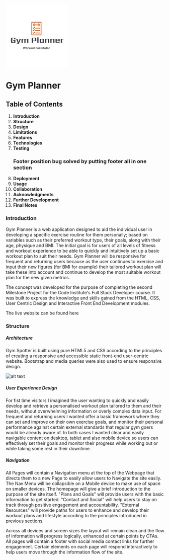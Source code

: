 ![alt text](assets/images/gymplannerlogo.jpg)

# Gym Planner

## Table of Contents

1. **Introduction**
2. **Structure**
3. **Design**
4. **Limitations**
5. **Features**
6. **Technologies**
7. **Testing**
   ### Footer position bug solved by putting footer all in one section
8. **Deployment**
9.  **Usage**
10. **Collaboration**
11. **Acknowledgments**
12. **Further Development**
13. **Final Notes**

### Introduction

Gym Planner is a web application designed to aid the individual user in developing a specific exercise routine for them personally; based on variables such as their preferred workout type, their goals, along with their age, physique and BMI. The initial goal is for users of all levels of fitness and workout experience to be able to quickly and intuitively set up a basic workout plan to suit their needs. Gym Planner will be responsive for frequent and returning users because as the user continues to exercise and input their new figures (for BMI for example) their tailored workout plan will take these into account and continue to develop the most suitable workout plan for the new given metrics.

The concept was developed for the purpose of completing the second Milestone Project for the Code Institute's Full Stack Developer course. It was built to express the knowledge and skills gained from the HTML, CSS, User Centric Design and Interactive Front End Development modules.

The live website can be found here

### Structure

##### Architecture

Gym Spotter is built using pure HTML5 and CSS according to the principles of creating a responsive and accessible static front-end user-centric website. Bootstrap and media queries were also used to ensure responsive design.

![alt text](assets/images/mock-up-image.png)

##### User Experience Design

For fist time visitors I imagined the user wanting to quickly and easily develop and retrieve a personalised workout plan tailored to them and their needs, without overwhelming information or overly complex data input. For frequent and returning users I wanted offer a basic framework where they can set and improve on their own exercise goals, and monitor their personal performance against certain external standards that regular gym goers would be already aware of. In both cases I wanted clear and easily navigable content on desktop, tablet and also mobile device so users can effectively set their goals and monitor their progress while working out or while taking some rest in their downtime.

##### Navigation

All Pages will contain a Navigation menu at the top of the Webpage that directs them to a new Page to easily allow users to Navigate the site easily. The Nav Menu will be collapsible on a Mobile device to make use of space on smaller devices. The homepage will give a brief introduction to the purpose of the site itself. "Plans and Goals" will provide users with the basic information to get started. "Contact and Social" will help users to stay on track through positive engagement and accountability. "External Resources" will provide paths for users to enhance and develop their workout plans and lifestyle according to the principles introduced in previous sections.

Across all devices and screen sizes the layout will remain clean and the flow of information will progress logically, enhanced at certain points by CTAs. All pages will contain a footer with social media contact links for further engagement. Certain elements on each page will respond interactively to help users move through the information flow of the site.
